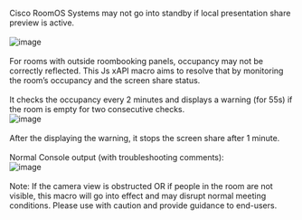 Cisco RoomOS Systems may not go into standby if local presentation share preview is active. <br><br>
![image](https://github.com/user-attachments/assets/cf824634-0ec2-42e6-ab7a-2eb05445134e)
<br><br>
For rooms with outside roombooking panels, occupancy may not be correctly reflected. This Js xAPI macro aims to resolve that by monitoring the room’s occupancy and the screen share status. <br><br>It checks the occupancy every 2 minutes and displays a warning (for 55s) if the room is empty for two consecutive checks.<br>
![image](https://github.com/user-attachments/assets/929a4d64-5329-4253-9592-eafc82543ba8)
<br><br>
After the displaying the warning, it stops the screen share after 1 minute.<br>
<br>
Normal Console output (with troubleshooting comments):<br>
![image](https://github.com/user-attachments/assets/51a0d382-0e64-468b-88fa-152c6d604777)<br><br>
Note: If the camera view is obstructed OR if people in the room are not visible, this macro will go into effect and may disrupt normal meeting conditions. Please use with caution and provide guidance to end-users.
